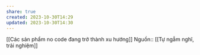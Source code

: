 ```yaml
---
share: true
created: 2023-10-30T14:29
updated: 2023-10-30T14:30
---
```

[[Các sản phẩm no code đang trở thành xu hướng]]
Nguồn:: [[Tự ngẫm nghĩ, trải nghiệm]]
